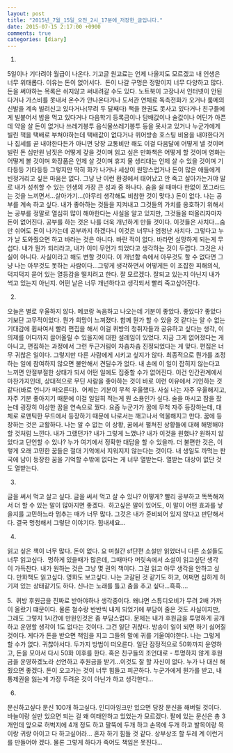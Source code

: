 ```yaml
---
layout: post
title: "2015년_7월_15일_오전_2시_17분에_저장한_글입니다."
date: 2015-07-15 2:17:00 +0900
comments: true 
categories: [diary] 
---
```

1.
5일이나 기다려야 월급이 나온다. 기고글 원고료는 언제 나올지도 모르겠고 내 인생은 너무 위태롭다. 이유는 돈이 없어서다. 
돈이 나갈 구멍은 정말이지 너무 다양하고 많다. 돈을 써야하는 목록은 쉬지않고 써내려갈 수도 있다. 노트북이 고장나서 인터넷이 안된다거나 가스비를 못내서 온수가 안나온다거나 도서관 연체료 독촉전화가 오거나 룸메의 신발을 계속 빌려신고 있다거나(무려 두 달째다) 책을 한권도 못사고 있다거나 친구들에게 빌붙어서 밥을 먹고 있다거나 다음학기 등록금이나 담배값이나 술값이나 어딘가 아픈데 약을 살 돈이 없거나 쓰레기봉투 음식물쓰레기봉투 등을 못사고 있거나 누군가에게 빌린 책을 택배로 부쳐야하는데 택배값이 없다거나 퀴어방송 호스팅 비용을 내야한다거나 집세를 곧 내야한다든가 아니면 당장 교통비만 해도 이걸 다음달에 어떻게 낼 것이며 빌린 돈 십만원 남짓은 어떻게 갚을 것이며 읽고 싶은 만화책은 어떻게 할 것이며 영화는 어떻게 볼 것이며 화장품은 언제 살 것이며 휴지 물 생리대는 언제 살 수 있을 것이며 기타등등 기타등등
그렇지만 딱히 화가 나거나 세상이 원망스럽거나 돈이 많은 애들에게 빈정거리고 싶은 마음은 없다. 그냥 난 이런 환경에서 태어났고 안 죽고 살아가는거야 말로 내가 성취할 수 있는 인생의 가장 큰 성과 중 하나다. 숨을 쉴 때마다 한없이 쪼그라드는 것을 느끼면서...살아가기...(아무리 생각해도 비참한 것이 맞다.)
돈이 없다. 나는 공부를 계속 하고 싶다. 내가 좋아하는 것들을 지켜내고 그것들의 가치를 옹호하기 위해서는 공부를 정말로 열심히 많이 해야한다는 사실을 알고 있지만, 그것들을 떠올리자마자 돈이 없어진다. 공부를 하는 것은 나를 더욱 개넌하게 만들 것이다. 이것들은 사치다...숨만 쉬어도 돈이 나가는데 공부까지 하겠다니 이것은 너무나 엄청난 사치다. 그렇다고 누가 날 도와줬으면 하고 바라는 것은 아니다. 바란 적이 없다. 바라면 실망하게 되는게 무섭다. 내가 뭔가 되리라고, 내가 이미 무언가 되었다고 생각하는 것이 두렵다. 그것은 사실이 아니다. 사실이라고 해도 변할 것이다. 이 개넌함 속에서 아무것도 할 수 없다면 그냥 나는 아무것도 못하는 사람이다...그렇게 생각하면서 어떻게든 이 조잡한 피해의식, 덕지덕지 묻어 있는 열등감을 떨치려고 한다. 잘 모르겠다. 잘되고 있는지 아닌지 내가 썩고 있는지 아닌지. 어떤 날은 너무 개넌하다고 생각되서 빨리 죽고싶어진다. 

2.
오늘은 별로 우울하지 않다. 메코랑 녹음하고 나오는데 기분이 좋았다. 좋았다? 좋았다기보단 고무적이었다. 뭔가 희망이 느껴졌다. 함께 뭔가 할 수 있을 것 같다는 알 수 없는 기대감에 휩싸여서 빨리 편집을 해서 이걸 퀴방의 청취자들과 공유하고 싶다는 생각, 이 의제를 어디까지 끌어올릴 수 있을지에 대한 설레임이 있었다. 지금 그게 없어졌다는 게 아니고, 편집하는 과정에서 그런 두근거림이 차츰차츰 진정되었다는 게 맞다. 편집은 너무 귀찮은 일이다. 그렇지만 다른 사람에게 시키고 싶지가 않다. 최종적으로 뭔가를 조정하는 일에 참여하지 않으면 불안해서 견딜수가 없다. 내 손에 이 일이 잡히지 않는다고 느끼면 안절부절한 상태가 되서 어떤 일에도 집중할 수가 없어진다. 이건 인간관계에서 마찬가지인데, 상대적으로 무딘 사람을 좋아하는 것이 바로 이런 이유에서 기인하는 것 같다(바로 언니가 떠오른다). 
어제는 기분이 무척 우울했다. 사실 나는 자주 우울해지고, 자주 기분 좋아지기 때문에 이걸 일일히 적는게 뭔 소용인가 싶다. 술을 마시고 잠을 잤는데 굉장히 이상한 꿈을 연속으로 꿨다. 요즘 누군가가 꿈에 무척 자주 등장하는데, 대체로 로맨틱한 무드에서 등장하기 때문에 나로서는 깨고나서 억울해지고 만다. 꿈에 등장하는 것은 교활하다. 나는 알 수 없는 이 상황, 꿈에서 펼쳐진 상황들에 대해 해명해야할 것처럼 느낀다. 내가 그랬던가? 내가 그렇게 느꼈나? 내가 이것을 원했나? 원하지 않았다고 단언할 수 있나? 누가 여기에서 정확한 대답을 할 수 있을까. 더 불편한 것은, 이렇게 오래 고민한 꿈들은 절대 기억에서 지워지지 않는다는 것이다. 내 생일도 까먹는 판국에 남이 등장한 꿈을 기억할 수밖에 없다는 게 너무 열받는다. 열받는 대상이 없단 것도 열받는다.

3.
글을 써서 먹고 살고 싶다. 글을 써서 먹고 살 수 있나? 어떻게?
빨리 공부하고 똑똑해져서 더 할 수 있는 말이 많아지면 좋겠다. 
하고싶은 말이 있어도, 이 말이 어떤 효과를 낳을지를 고민하느라 멈추는 때가 너무 많다. 그것은 내가 준비되어 있지 않다고 판단해서다.
결국 멍청해서 그렇단 이야기다. 힘내세요...

4.
읽고 싶은 책이 너무 많다. 돈이 없다. 요 며칠간 sf단편 소설만 읽었더니 다른 소설들도 너무 읽고싶다. 
멍하게 있을때가 많은데, 그때마다 머릿속에서 소설이 읽고싶단 생각이 가득찬다. 내가 원하는 것은 그냥 몇 권의 책이다. 그걸 읽고 아무 생각을 안하고 싶다.
만화책도 읽고싶다. 영화도 보고싶다. 나는 고갈된 것 같기도 하고, 어쩌면 심하게 허기져 있는 상태같기도 하다.
신나는 노래를 틀고 춤을 추고 싶다...흑흑....

5. 
퀴방 후원금을 진짜로 받아야하나 생각중이다. 왜냐면 스튜디오비가 무려 2배 가까이 올랐기 떄문이다. 물론 철수랑 반반씩 내게 되었기에 부담이 줄은 것도 사실이지만, 그래도 그렇지 1시간에 만원인것은 좀 부담스럽다. 문제는 내가 후원금을 투명하게 공개하고 운영할 생각이 1도 없다는 것이다. 그건 일단 귀찮다. 방송이 일이 되면 하기 싫어질 것이다. 게다가 돈을 받으면 책임을 지고 그들의 말에 귀를 기울여야한다. 나는 그렇게 할 수가 없다. 귀찮아서다. 두가지 방법이 떠오른다. 일단 잠정적으로 50화까지 운영하고, 돈을 모아서 다시 50화 이후를 한다. 혹은 친구들의 조언대로 - 투명하지 않게 후원금을 운영하겠노라 선언하고 후원금을 받기...이것도 잘 할 자신이 없다. 누가 나 대신 해줬으면 좋겠다. 돈이 오고가는 것이 너무 힘들고 피곤하다. 누군가에게 뭔가를 받고, 내 통제권을 잃는게 가장 두려운 것이 아닌가 하고 생각한다...

6.
문신하고싶다 문신 100개 하고싶다. 인디아잉크만 있으면 당장 문신을 해버릴 것이다. 바늘이랑 실만 있으면 되는 걸 왜 여태안하고 있었는가 모르겠다.
팔에 있는 문신은 총 3개인데 앞으로 허벅지에 4개 정도 하고 팔뚝에 두개 하고 손목에 두개 하고 발목이랑 목이랑 귀랑 아이고 다 하고싶어라...
혼자 하기 힘들 것 같다. 상부상조 할 두레 계 이런거를 만들어야 겠다. 물론 그렇게 하다가 죽어도 책임은 못진다...




